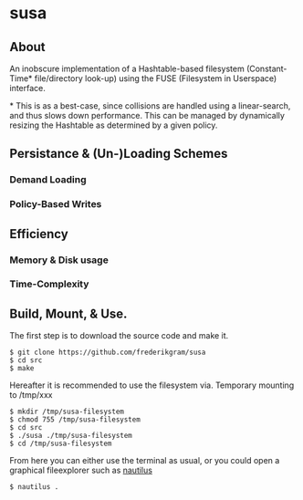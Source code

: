 # susa

## About
An inobscure implementation of a Hashtable-based filesystem (Constant-Time\* file/directory look-up) using the FUSE (Filesystem in Userspace) interface.

\* This is as a best-case, since collisions are handled using a linear-search, and thus slows down performance.  This can be managed by dynamically resizing the Hashtable as determined by a given policy.

## Persistance & (Un-)Loading Schemes
### Demand Loading
### Policy-Based Writes

## Efficiency
### Memory & Disk usage
### Time-Complexity

## Build, Mount, & Use.

The first step is to download the source code and
make it.

```
$ git clone https://github.com/frederikgram/susa
$ cd src
$ make
```

Hereafter it is recommended to use the filesystem via. Temporary mounting to /tmp/xxx
```
$ mkdir /tmp/susa-filesystem
$ chmod 755 /tmp/susa-filesystem
$ cd src
$ ./susa ./tmp/susa-filesystem
$ cd /tmp/susa-filesystem
```
From here you can either use the terminal as usual, or you could
open a graphical fileexplorer such as [nautilus](https://manpages.ubuntu.com/manpages/bionic/man1/nautilus.1.html)

`$ nautilus .`

